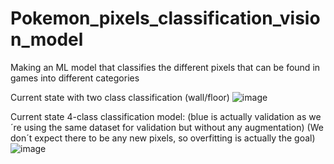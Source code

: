 # Pokemon_pixels_classification_vision_model
Making an ML model that classifies the different pixels that can be found in games into different categories

Current state with two class classification (wall/floor)
![image](https://github.com/Neoathenian/Pokemon_pixels_classification_vision_model/assets/42041261/c359ff68-8c4b-402d-8950-e50c645acfec)

Current state 4-class classification model: (blue is actually validation as we´re using the same dataset for validation but without any augmentation) 
(We don´t expect there to be any new pixels, so overfitting is actually the goal)
![image](https://github.com/Neoathenian/Pokemon_pixels_classification_vision_model/assets/42041261/11e289ad-c5e2-46e6-8eeb-3306c732abce)
